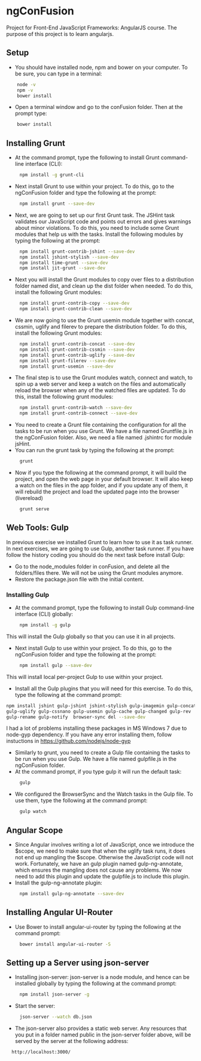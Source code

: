 # ngConFusion
Project for Front-End JavaScript Frameworks: AngularJS course. 
The purpose of this project is to learn angularjs.

## Setup
- You should have installed node, npm and bower on your computer. To be sure, you can type in a terminal:
``` bash
    node -v
    npm -v
    bower install
```
- Open a terminal window and go to the conFusion folder. Then at the prompt type:
    
``` bash
    bower install
```
## Installing Grunt
- At the command prompt, type the following to install Grunt command-line interface (CLI):
``` bash
     npm install -g grunt-cli
```
- Next install Grunt to use within your project. To do this, go to the ngConFusion folder and type the following at the prompt:
``` bash     
     npm install grunt --save-dev
```
- Next, we are going to set up our first Grunt task. The JSHint task validates our JavaScript code and points out errors and gives warnings about minor violations. To do this, you need to include some Grunt modules that help us with the tasks. Install the following modules by typing the following at the prompt:
``` bash
     npm install grunt-contrib-jshint --save-dev
     npm install jshint-stylish --save-dev
     npm install time-grunt --save-dev
     npm install jit-grunt --save-dev
```     
- Next you will install the Grunt modules to copy over files to a distribution folder named dist, and clean up the dist folder when needed. To do this, install the following Grunt modules:
``` bash
     npm install grunt-contrib-copy --save-dev
     npm install grunt-contrib-clean --save-dev
```
- We are now going to use the Grunt usemin module together with concat, cssmin, uglify and filerev to prepare the distribution folder. To do this, install the following Grunt modules:
``` bash
     npm install grunt-contrib-concat --save-dev
     npm install grunt-contrib-cssmin --save-dev
     npm install grunt-contrib-uglify --save-dev
     npm install grunt-filerev --save-dev
     npm install grunt-usemin --save-dev
```     
- The final step is to use the Grunt modules watch, connect and watch, to spin up a web server and keep a watch on the files and automatically reload the browser when any of the watched files are updated. To do this, install the following grunt modules:
``` bash
     npm install grunt-contrib-watch --save-dev
     npm install grunt-contrib-connect --save-dev
```       
- You need to create a Grunt file containing the configuration for all the tasks to be run when you use Grunt. We have a file named Gruntfile.js in the ngConFusion folder. Also, we need a file named .jshintrc for module jsHint.
- You can run the grunt task by typing the following at the prompt:
``` bash
     grunt
```     
- Now if you type the following at the command prompt, it will build the project, and open the web page in your default browser. It will also keep a watch on the files in the app folder, and if you update any of them, it will rebuild the project and load the updated page into the browser (livereload)
``` bash
     grunt serve
```

## Web Tools: Gulp
In previous exercise we installed Grunt to learn how to use it as task runner. In next exercises, we are going to use Gulp, another task runner.
If you have follow the history coding you should do the next task before install Gulp:
- Go to the node_modules folder in conFusion, and delete all the folders/files there. We will not be using the Grunt modules anymore.
- Restore the package.json file with the initial content.
### Installing Gulp
- At the command prompt, type the following to install Gulp command-line interface (CLI) globally:
``` bash
     npm install -g gulp
```     
This will install the Gulp globally so that you can use it in all projects.
- Next install Gulp to use within your project. To do this, go to the ngConFusion folder and type the following at the prompt:
``` bash
     npm install gulp --save-dev
```
This will install local per-project Gulp to use within your project.
- Install all the Gulp plugins that you will need for this exercise. To do this, type the following at the command prompt:
``` bash
npm install jshint gulp-jshint jshint-stylish gulp-imagemin gulp-concat 
gulp-uglify gulp-cssnano gulp-usemin gulp-cache gulp-changed gulp-rev 
gulp-rename gulp-notify  browser-sync del --save-dev
```
I had a lot of problems installing these packages in MS Windows 7 due to node-gyp dependency. If you have any error installing them, follow instuctions in https://github.com/nodejs/node-gyp 
- Similarly to grunt, you need to create a Gulp file containing the tasks to be run when you use Gulp. We have a file named gulpfile.js in the ngConFusion folder.
- At the command prompt, if you type gulp it will run the default task:
``` bash
     gulp
```     
- We configured the BrowserSync and the Watch tasks in the Gulp file. To use them, type the following at the command prompt:
``` bash
     gulp watch
```
## Angular Scope

- Since Angular involves writing a lot of JavaScript, once we introduce the $scope, we need to make sure that when the uglify task runs, it does not end up mangling the $scope. Otherwise the JavaScript code will not work. Fortunately, we have an gulp plugin named gulp-ng-annotate, which ensures the mangling does not cause any problems. We now need to add this plugin and update the gulpfile.js to include this plugin.
- Install the gulp-ng-annotate plugin:
``` bash
     npm install gulp-ng-annotate --save-dev
```
## Installing Angular UI-Router

- Use Bower to install angular-ui-router by typing the following at the command prompt:
``` bash
     bower install angular-ui-router -S
```     

## Setting up a Server using json-server
- Installing json-server: json-server is a node module, and hence can be installed globally by typing the following at the command prompt:
``` bash
     npm install json-server -g
```  
- Start the server:
``` bash
     json-server --watch db.json
```  
- The json-server also provides a static web server. Any resources that you put in a folder named public in the json-server folder above, will be served by the server at the following address:
``` bash
  http://localhost:3000/
```  